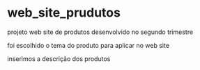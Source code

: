 # web_site_prudutos

projeto web site de produtos desenvolvido no segundo trimestre

foi escolhido o tema do produto para aplicar no web site

inserimos a descrição dos produtos

